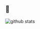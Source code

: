 ## 👋

![github stats](https://github-readme-stats.vercel.app/api?username=hyeok9sae&show_icons=true&theme=tokyonight)
